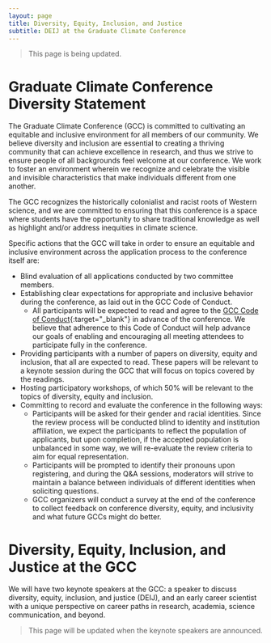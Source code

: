 ```yaml
---
layout: page
title: Diversity, Equity, Inclusion, and Justice
subtitle: DEIJ at the Graduate Climate Conference
---
```


> This page is being updated.

# Graduate Climate Conference Diversity Statement

The Graduate Climate Conference (GCC) is committed to cultivating an equitable and inclusive environment for all members of our community. We believe diversity and inclusion are essential to creating a thriving community that can achieve excellence in research, and thus we strive to ensure people of all backgrounds feel welcome at our conference. We work to foster an environment wherein we recognize and celebrate the visible and invisible characteristics that make individuals different from one another. 

The GCC recognizes the historically colonialist and racist roots of Western science, and we are committed to ensuring that this conference is a space where students have the opportunity to share traditional knowledge as well as highlight and/or address inequities in climate science. 

Specific actions that the GCC will take in order to ensure an equitable and inclusive environment across the application process to the conference itself are:
- Blind evaluation of all applications conducted by two committee members. 
- Establishing clear expectations for appropriate and inclusive behavior during the conference, as laid out in the GCC Code of Conduct. 
    - All participants will be expected to read and agree to the [GCC Code of Conduct](https://graduateclimateconference.github.io/pdf/GCC2022_CodeOfConduct.pdf){:target="_blank"} in advance of the conference. We believe that adherence to this Code of Conduct will help advance our goals of enabling and encouraging all meeting attendees to participate fully in the conference. 
- Providing participants with a number of papers on diversity, equity and inclusion, that all are expected to read. These papers will be relevant to a keynote session during the GCC that will focus on topics covered by the readings. 
- Hosting participatory workshops, of which 50% will be relevant to the topics of diversity, equity and inclusion.
- Committing to record and evaluate the conference in the following ways:
    - Participants will be asked for their gender and racial identities. Since the review process will be conducted blind to identity and institution affiliation, we expect the participants to reflect the population of applicants, but upon completion, if the accepted population is unbalanced in some way, we will re-evaluate the review criteria to aim for equal representation.
    - Participants will be prompted to identify their pronouns upon registering, and during the Q&A sessions, moderators will strive to maintain a balance between individuals of different identities when soliciting questions.
    - GCC organizers will conduct a survey at the end of the conference to collect feedback on conference diversity, equity, and inclusivity and what future GCCs might do better.

# Diversity, Equity, Inclusion, and Justice at the GCC

We will have two keynote speakers at the GCC: a speaker to discuss diversity, equity, inclusion, and justice (DEIJ), and an early career scientist with a unique perspective on career paths in research, academia, science communication, and beyond.

> This page will be updated when the keynote speakers are announced.
